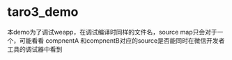 # taro3_demo


本demo为了调试weapp，在调试编译时同样的文件名，source map只会对于一个，可能看看 compnentA 和compnentB对应的source是否能同时在微信开发者工具的调试器中看到
